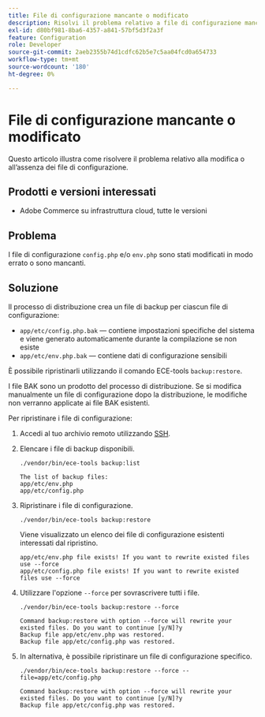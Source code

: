 ```yaml
---
title: File di configurazione mancante o modificato
description: Risolvi il problema relativo a file di configurazione mancanti o modificati per Adobe Commerce.
exl-id: d80bf981-8ba6-4357-a841-57bf5d3f2a3f
feature: Configuration
role: Developer
source-git-commit: 2aeb2355b74d1cdfc62b5e7c5aa04fcd0a654733
workflow-type: tm+mt
source-wordcount: '180'
ht-degree: 0%

---
```


# File di configurazione mancante o modificato

Questo articolo illustra come risolvere il problema relativo alla modifica o all’assenza dei file di configurazione.

## Prodotti e versioni interessati

* Adobe Commerce su infrastruttura cloud, tutte le versioni

## Problema

I file di configurazione `config.php` e/o `env.php` sono stati modificati in modo errato o sono mancanti.

## Soluzione

Il processo di distribuzione crea un file di backup per ciascun file di configurazione:

* `app/etc/config.php.bak` — contiene impostazioni specifiche del sistema e viene generato automaticamente durante la compilazione se non esiste
* `app/etc/env.php.bak` — contiene dati di configurazione sensibili

È possibile ripristinarli utilizzando il comando ECE-tools `backup:restore`.

I file BAK sono un prodotto del processo di distribuzione. Se si modifica manualmente un file di configurazione dopo la distribuzione, le modifiche non verranno applicate ai file BAK esistenti.

Per ripristinare i file di configurazione:

1. Accedi al tuo archivio remoto utilizzando [SSH](https://experienceleague.adobe.com/en/docs/commerce-cloud-service/user-guide/develop/secure-connections#ssh).
1. Elencare i file di backup disponibili.

   ```
   ./vendor/bin/ece-tools backup:list
   ```

   ```
   The list of backup files:
   app/etc/env.php
   app/etc/config.php
   ```

1. Ripristinare i file di configurazione.

   ```
   ./vendor/bin/ece-tools backup:restore
   ```

   Viene visualizzato un elenco dei file di configurazione esistenti interessati dal ripristino.

   ```
   app/etc/env.php file exists! If you want to rewrite existed files use --force
   app/etc/config.php file exists! If you want to rewrite existed files use --force
   ```

1. Utilizzare l&#39;opzione `--force` per sovrascrivere tutti i file.

   ```
   ./vendor/bin/ece-tools backup:restore --force
   ```

   ```
   Command backup:restore with option --force will rewrite your existed files. Do you want to continue [y/N]?y
   Backup file app/etc/env.php was restored.
   Backup file app/etc/config.php was restored.
   ```

1. In alternativa, è possibile ripristinare un file di configurazione specifico.

   ```
   ./vendor/bin/ece-tools backup:restore --force --file=app/etc/config.php
   ```

   ```
   Command backup:restore with option --force will rewrite your existed files. Do you want to continue [y/N]?y
   Backup file app/etc/config.php was restored.
   ```
